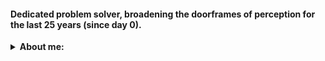 
#### Dedicated problem solver, broadening the doorframes of perception for the last 25 years (since day 0).


<details>
  <summary><b>About me:</b></summary>
  
  - 🎾 I play Tennis and I love it.
  - 🥾 Challenging hikes through mountain terrain.
  - 🎸 I enjoy good music and play both electric and acoustic guitar and have a fondness for metal.
  - ⚔️ I am in the process of mastering the art of the katana through the discipline of iaido.
  - 🤝 I strongly believe in the principle of mutual respect and maintain a positive outlook.

  #### Keeping the temple of the Holy Spirit healthy and active keeps my mind sane during continuous long-hour programming sessions.
![Visitors](https://api.visitorbadge.io/api/visitors?path=aidbull&label=views&countColor=%2337d67a&style=flat)
</details>




